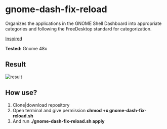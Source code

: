 # gnome-dash-fix-reload

Organizes the applications in the GNOME Shell Dashboard into appropriate categories and following the FreeDesktop standard for categorization.

[Inspired](https://github.com/BenJetson/gnome-dash-fix)

**Tested:** Gnome 48x

## Result

![result](https://raw.githubusercontent.com/slackjeff/gnome-dash-fix-reload/refs/heads/main/img/result.png)

## How use?

1. Clone|download repository
2. Open terminal and give permission **chmod +x gnome-dash-fix-reload.sh**
3.  And run **./gnome-dash-fix-reload.sh apply**
